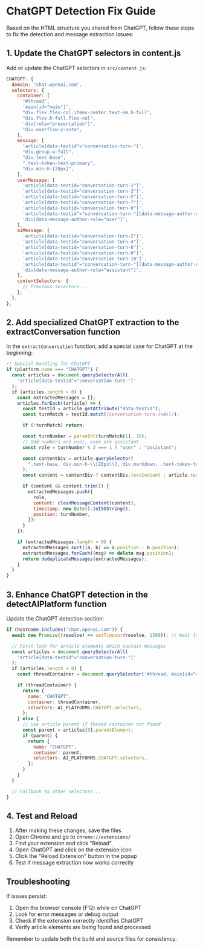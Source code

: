 # ChatGPT Detection Fix Guide

Based on the HTML structure you shared from ChatGPT, follow these steps to fix the detection and message extraction issues:

## 1. Update the ChatGPT selectors in content.js

Add or update the ChatGPT selectors in `src/content.js`:

```javascript
CHATGPT: {
  domain: "chat.openai.com",
  selectors: {
    container: [
      "#thread",
      'main[id="main"]',
      "div.flex.flex-col.items-center.text-sm.h-full",
      "div.flex.h-full.flex-col",
      'div[role="presentation"]',
      "div.overflow-y-auto",
    ],
    message: [
      'article[data-testid^="conversation-turn-"]',
      "div.group.w-full",
      "div.text-base",
      ".text-token-text-primary",
      "div.min-h-[20px]",
    ],
    userMessage: [
      'article[data-testid="conversation-turn-1"]',
      'article[data-testid="conversation-turn-3"]',
      'article[data-testid="conversation-turn-5"]',
      'article[data-testid="conversation-turn-7"]',
      'article[data-testid="conversation-turn-9"]',
      'article[data-testid^="conversation-turn-"][data-message-author-role="user"]',
      'div[data-message-author-role="user"]',
    ],
    aiMessage: [
      'article[data-testid="conversation-turn-2"]',
      'article[data-testid="conversation-turn-4"]',
      'article[data-testid="conversation-turn-6"]',
      'article[data-testid="conversation-turn-8"]',
      'article[data-testid="conversation-turn-10"]',
      'article[data-testid^="conversation-turn-"][data-message-author-role="assistant"]',
      'div[data-message-author-role="assistant"]',
    ],
    contentSelectors: {
      // Previous selectors...
    },
  },
},
```

## 2. Add specialized ChatGPT extraction to the extractConversation function

In the `extractConversation` function, add a special case for ChatGPT at the beginning:

```javascript
// Special handling for ChatGPT
if (platform.name === "CHATGPT") {
  const articles = document.querySelectorAll(
    'article[data-testid^="conversation-turn-"]'
  );
  if (articles.length > 0) {
    const extractedMessages = [];
    articles.forEach((article) => {
      const testId = article.getAttribute("data-testid");
      const turnMatch = testId.match(/conversation-turn-(\d+)/);

      if (!turnMatch) return;

      const turnNumber = parseInt(turnMatch[1], 10);
      // Odd numbers are user, even are assistant
      const role = turnNumber % 2 === 1 ? "user" : "assistant";

      const contentDiv = article.querySelector(
        ".text-base, div.min-h-\\[20px\\], div.markdown, .text-token-text-primary"
      );
      const content = contentDiv ? contentDiv.textContent : article.textContent;

      if (content && content.trim()) {
        extractedMessages.push({
          role,
          content: cleanMessageContent(content),
          timestamp: new Date().toISOString(),
          position: turnNumber,
        });
      }
    });

    if (extractedMessages.length > 0) {
      extractedMessages.sort((a, b) => a.position - b.position);
      extractedMessages.forEach((msg) => delete msg.position);
      return deduplicateMessages(extractedMessages);
    }
  }
}
```

## 3. Enhance ChatGPT detection in the detectAIPlatform function

Update the ChatGPT detection section:

```javascript
if (hostname.includes("chat.openai.com")) {
  await new Promise((resolve) => setTimeout(resolve, 1500)); // Wait longer for DOM

  // First look for article elements which contain messages
  const articles = document.querySelectorAll(
    'article[data-testid^="conversation-turn-"]'
  );
  if (articles.length > 0) {
    const threadContainer = document.querySelector('#thread, main[id="main"]');

    if (threadContainer) {
      return {
        name: "CHATGPT",
        container: threadContainer,
        selectors: AI_PLATFORMS.CHATGPT.selectors,
      };
    } else {
      // Use article parent if thread container not found
      const parent = articles[0].parentElement;
      if (parent) {
        return {
          name: "CHATGPT",
          container: parent,
          selectors: AI_PLATFORMS.CHATGPT.selectors,
        };
      }
    }
  }

  // Fallback to other selectors...
}
```

## 4. Test and Reload

1. After making these changes, save the files
2. Open Chrome and go to `chrome://extensions/`
3. Find your extension and click "Reload"
4. Open ChatGPT and click on the extension icon
5. Click the "Reload Extension" button in the popup
6. Test if message extraction now works correctly

## Troubleshooting

If issues persist:

1. Open the browser console (F12) while on ChatGPT
2. Look for error messages or debug output
3. Check if the extension correctly identifies ChatGPT
4. Verify article elements are being found and processed

Remember to update both the build and source files for consistency.
